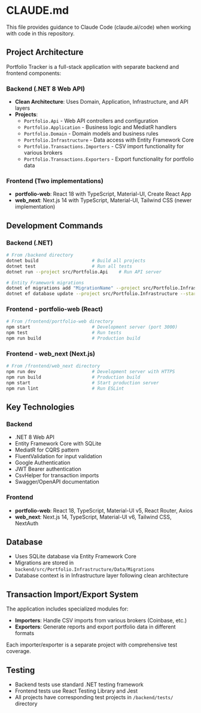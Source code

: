 # CLAUDE.md

This file provides guidance to Claude Code (claude.ai/code) when working with code in this repository.

## Project Architecture

Portfolio Tracker is a full-stack application with separate backend and frontend components:

### Backend (.NET 8 Web API)
- **Clean Architecture**: Uses Domain, Application, Infrastructure, and API layers
- **Projects**:
  - `Portfolio.Api` - Web API controllers and configuration
  - `Portfolio.Application` - Business logic and MediatR handlers
  - `Portfolio.Domain` - Domain models and business rules
  - `Portfolio.Infrastructure` - Data access with Entity Framework Core
  - `Portfolio.Transactions.Importers` - CSV import functionality for various brokers
  - `Portfolio.Transactions.Exporters` - Export functionality for portfolio data

### Frontend (Two implementations)
- **portfolio-web**: React 18 with TypeScript, Material-UI, Create React App
- **web_next**: Next.js 14 with TypeScript, Material-UI, Tailwind CSS (newer implementation)

## Development Commands

### Backend (.NET)
```bash
# From /backend directory
dotnet build                    # Build all projects
dotnet test                     # Run all tests
dotnet run --project src/Portfolio.Api    # Run API server

# Entity Framework migrations
dotnet ef migrations add "MigrationName" --project src/Portfolio.Infrastructure --startup-project src/Portfolio.Api --output-dir Data/Migrations
dotnet ef database update --project src/Portfolio.Infrastructure --startup-project src/Portfolio.Api
```

### Frontend - portfolio-web (React)
```bash
# From /frontend/portfolio-web directory
npm start                       # Development server (port 3000)
npm test                        # Run tests
npm run build                   # Production build
```

### Frontend - web_next (Next.js)
```bash
# From /frontend/web_next directory
npm run dev                     # Development server with HTTPS
npm run build                   # Production build
npm start                       # Start production server
npm run lint                    # Run ESLint
```

## Key Technologies

### Backend
- .NET 8 Web API
- Entity Framework Core with SQLite
- MediatR for CQRS pattern
- FluentValidation for input validation
- Google Authentication
- JWT Bearer authentication
- CsvHelper for transaction imports
- Swagger/OpenAPI documentation

### Frontend
- **portfolio-web**: React 18, TypeScript, Material-UI v5, React Router, Axios
- **web_next**: Next.js 14, TypeScript, Material-UI v6, Tailwind CSS, NextAuth

## Database

- Uses SQLite database via Entity Framework Core
- Migrations are stored in `backend/src/Portfolio.Infrastructure/Data/Migrations`
- Database context is in Infrastructure layer following clean architecture

## Transaction Import/Export System

The application includes specialized modules for:
- **Importers**: Handle CSV imports from various brokers (Coinbase, etc.)
- **Exporters**: Generate reports and export portfolio data in different formats

Each importer/exporter is a separate project with comprehensive test coverage.

## Testing

- Backend tests use standard .NET testing framework
- Frontend tests use React Testing Library and Jest
- All projects have corresponding test projects in `/backend/tests/` directory